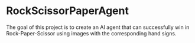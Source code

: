 # RockScissorPaperAgent
The goal of this project is to create an AI agent that can successfully win in Rock-Paper-Scissor using images with the corresponding hand signs.
